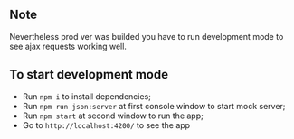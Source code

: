 ## Note

Nevertheless prod ver was builded you have to run development mode to see ajax requests working well.

## To start development mode

- Run `npm i` to install dependencies;
- Run `npm run json:server` at first console window to start mock server;
- Run `npm start` at second window to run the app;
- Go to `http://localhost:4200/` to see the app
